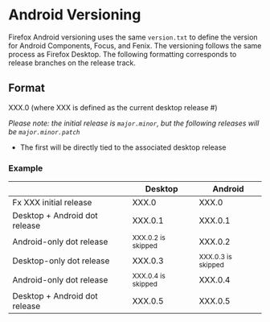 # Android Versioning

Firefox Android versioning uses the same `version.txt` to define the version for Android Components, Focus, and Fenix. The versioning follows the same process as Firefox Desktop. The following formatting corresponds to release branches
on the release track.

## Format

XXX.0 (where XXX is defined as the current desktop release #)

*Please note: the initial release is `major.minor`, but the following releases will be `major.minor.patch`*

* The first will be directly tied to the associated desktop release

### Example
|                                | Desktop                       | Android                        |
| ------------------------------ | ----------------------------- | ------------------------------ |
| Fx XXX initial release         | XXX.0                         | XXX.0                          |
| Desktop + Android dot release  | XXX.0.1                       | XXX.0.1                        |
| Android-only dot release       | <sub>XXX.0.2 is skipped</sub> | XXX.0.2                        |
| Desktop-only dot release       | XXX.0.3                       | <sub>XXX.0.3 is skipped </sub> |
| Android-only dot release       |<sub>XXX.0.4 is skipped</sub>  | XXX.0.4                        |
| Desktop + Android dot release  | XXX.0.5                       | XXX.0.5                        |
